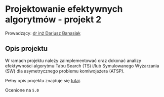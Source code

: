 # Projektowanie efektywnych algorytmów - projekt 2

Prowadzący: [dr inż Dariusz Banasiak](http://dariusz.banasiak.staff.iiar.pwr.wroc.pl/)

## Opis projektu

W ramach projektu należy zaimplementować oraz dokonać analizy efektywności algorytmu Tabu Search (TS) i/lub Symulowanego Wyżarzania (SW) dla asymetrycznego problemu komiwojażera (ATSP).

Pełny opis projektu znajduje się [tutaj](http://dariusz.banasiak.staff.iiar.pwr.wroc.pl/pea/PEA_proj2.pdf).

Ocenione na `5.0`